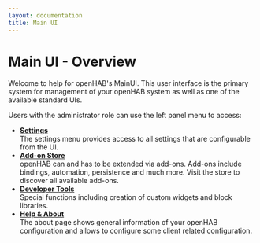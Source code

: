 ```yaml
---
layout: documentation
title: Main UI
---
```


# Main UI - Overview

<!-- START MAINUI SIDEBAR DOC - DO NOT REMOVE -->
Welcome to help for openHAB's MainUI.
This user interface is the primary system for management of your openHAB system as well as one of the available standard UIs.

Users with the administrator role can use the left panel menu to access:

- [**Settings**](settings)<br>
  The settings menu provides access to all settings that are configurable from the UI.
- [**Add-on Store**](addons)<br>
  openHAB can and has to be extended via add-ons. Add-ons include bindings, automation, persistence and much more. Visit the store to discover all available add-ons.
- [**Developer Tools**](developer)<br>
  Special functions including creation of custom widgets and block libraries.
- [**Help & About**](about)<br>
  The about page shows general information of your openHAB configuration and allows to configure some client related configuration.
<!-- END MAINUI SIDEBAR DOC - DO NOT REMOVE -->
